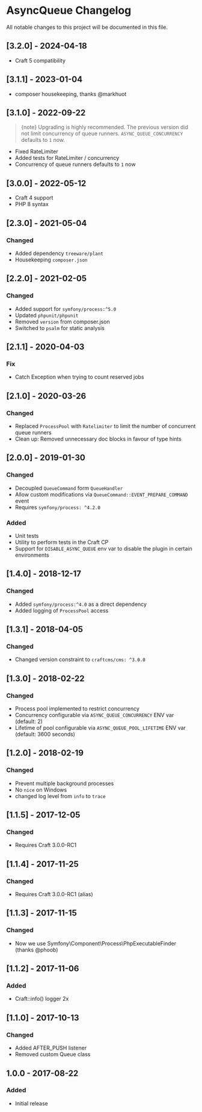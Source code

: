 # AsyncQueue Changelog

All notable changes to this project will be documented in this file.

## [3.2.0] - 2024-04-18

- Craft 5 compatibility

## [3.1.1] - 2023-01-04

- composer housekeeping, thanks @markhuot

## [3.1.0] - 2022-09-22

> {note} Upgrading is highly recommended. The previous version did not limit concurrency of queue runners. `ASYNC_QUEUE_CONCURRENCY` defaults to `1` now. 

- Fixed RateLimiter
- Added tests for RateLimiter / concurrency
- Concurrency of queue runners defaults to `1` now 


## [3.0.0] - 2022-05-12
- Craft 4 support
- PHP 8 syntax

## [2.3.0] - 2021-05-04
### Changed
- Added dependency `treeware/plant` 
- Housekeeping `composer.json` 


## [2.2.0] - 2021-02-05
### Changed
- Added support for `symfony/process:^5.0` 
- Updated `phpunit/phpunit` 
- Removed `version` from composer.json 
- Switched to `psalm` for static analysis

## [2.1.1] - 2020-04-03
### Fix
- Catch Exception when trying to count reserved jobs

## [2.1.0] - 2020-03-26
### Changed
- Replaced  `ProcessPool` with `Ratelimiter` to limit the number of concurrent queue runners
- Clean up: Removed unnecessary doc blocks in favour of type hints

## [2.0.0] - 2019-01-30
### Changed
- Decoupled `QueueCommand` form `QueueHandler`
- Allow custom modifications via `QueueCommand::EVENT_PREPARE_COMMAND` event
- Requires `symfony/process: ^4.2.0`

### Added
- Unit tests
- Utility to perform tests in the Craft CP
- Support for `DISABLE_ASYNC_QUEUE` env var to disable the plugin in certain environments


## [1.4.0] - 2018-12-17

### Changed
- Added `symfony/process:^4.0` as a direct dependency
- Added logging of `ProcessPool` access

## [1.3.1] - 2018-04-05
### Changed
- Changed version constraint to `craftcms/cms: ^3.0.0`

## [1.3.0] - 2018-02-22
### Changed
- Process pool implemented to restrict concurrency
- Concurrency configurable via `ASYNC_QUEUE_CONCURRENCY` ENV var (default: 2)
- Lifetime of pool configurable via `ASYNC_QUEUE_POOL_LIFETIME` ENV var (default: 3600 seconds) 

## [1.2.0] - 2018-02-19
### Changed
- Prevent multiple background processes
- No `nice` on Windows
- changed log level from `info` to `trace` 

## [1.1.5] - 2017-12-05
### Changed
- Requires Craft 3.0.0-RC1

## [1.1.4] - 2017-11-25
### Changed
- Requires Craft 3.0.0-RC1 (alias)

## [1.1.3] - 2017-11-15
### Changed
- Now we use Symfony\Component\Process\PhpExecutableFinder (thanks @phoob)


## [1.1.2] - 2017-11-06
### Added
- Craft::info() logger 2x


## [1.1.0] - 2017-10-13
### Changed
- Added AFTER_PUSH listener
- Removed custom Queue class


## 1.0.0 - 2017-08-22
### Added
- Initial release

